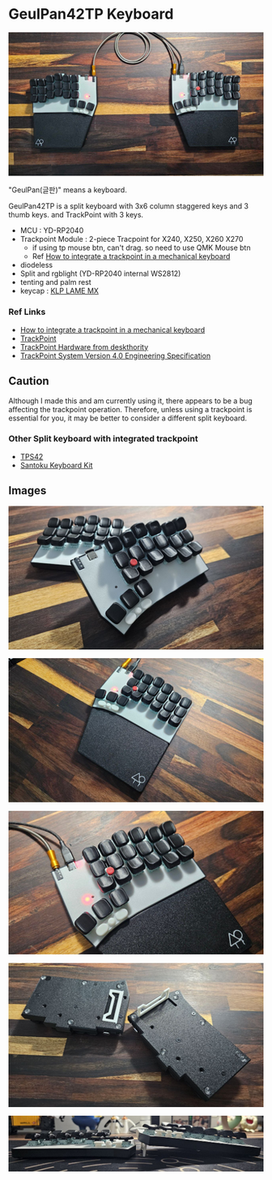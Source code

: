 # GeulPan42TP Keyboard

![GeulPan42TP](imgs/geulpan42tp_001.jpg)

"GeulPan(글판)" means a keyboard.

GeulPan42TP is a split keyboard with 3x6 column staggered keys and 3 thumb keys.
and TrackPoint with 3 keys.

- MCU : YD-RP2040
- Trackpoint Module : 2-piece Tracpoint for X240, X250, X260 X270
    - if using tp mouse btn, can't drag. so need to use QMK Mouse btn
    - Ref [How to integrate a trackpoint in a mechanical keyboard](https://github.com/alonswartz/trackpoint)
- diodeless
- Split and rgblight (YD-RP2040 internal WS2812)
- tenting and palm rest
- keycap : [KLP LAME MX](https://github.com/braindefender/KLP-Lame-Keycaps)

### Ref Links

- [How to integrate a trackpoint in a mechanical keyboard](https://github.com/alonswartz/trackpoint)
- [TrackPoint](https://github.com/joric/jorne/wiki/Trackpoint)
- [TrackPoint Hardware from deskthority](https://deskthority.net/wiki/TrackPoint_Hardware)
- [TrackPoint System Version 4.0 Engineering Specification](https://blogs.epfl.ch/icenet/documents/Ykt3Eext.pdf)



## Caution

Although I made this and am currently using it, there appears to be a bug affecting the trackpoint operation. Therefore, unless using a trackpoint is essential for you, it may be better to consider a different split keyboard.

### Other Split keyboard with integrated trackpoint

- [TPS42](https://github.com/crehmann/TPS42)
- [Santoku Keyboard Kit](https://gestaltinput.com/products/santoku-keyboard-kit-black)



## Images


![GeulPan42TP](imgs/geulpan42tp_002.jpg)

![GeulPan42TP](imgs/geulpan42tp_003.jpg)

![GeulPan42TP](imgs/geulpan42tp_004.jpg)

![GeulPan42TP](imgs/geulpan42tp_005.jpg)

![GeulPan42TP](imgs/geulpan42tp_006.jpg)
